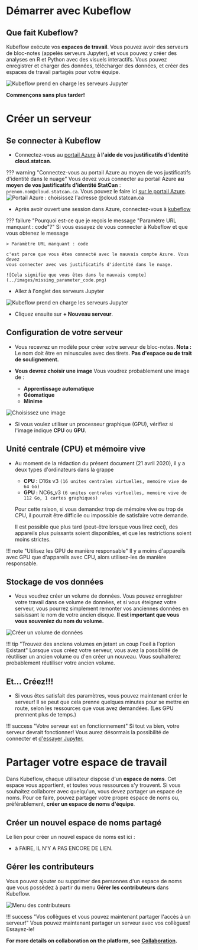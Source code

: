 # Démarrer avec Kubeflow

## Que fait Kubeflow?

Kubeflow exécute vos **espaces de travail**. Vous pouvez avoir des serveurs de
bloc-notes (appelés serveurs Jupyter), et vous pouvez y créer des analyses en R
et Python avec des visuels interactifs. Vous pouvez enregistrer et charger des
données, télécharger des données, et créer des espaces de travail partagés pour
votre équipe.

![Kubeflow prend en charge les serveurs Jupyter](../images/jupyter_visual.png)

**Commençons sans plus tarder!**

# Créer un serveur

## Se connecter à Kubeflow

- Connectez-vous au [portail Azure](https://portal.azure.com) **à l'aide de vos
  justificatifs d'identité cloud.statcan**.

<!-- prettier-ignore -->
??? warning "Connectez-vous au portail Azure au moyen de vos justificatifs d'identité dans le nuage"
    Vous devez vous connecter au portail Azure **au moyen de vos justificatifs
    d'identité StatCan** : `prenom.nom@cloud.statcan.ca`. Vous pouvez le faire
    ici [sur le portail Azure](https://portal.azure.com).
    ![Portail Azure : choisissez l'adresse `@cloud.statcan.ca`](../images/azure-login.png)

- Après avoir ouvert une session dans Azure, connectez-vous à
  [kubeflow](https://kubeflow.covid.cloud.statcan.ca)

<!-- prettier-ignore -->
??? failure "Pourquoi est-ce que je reçois le message "Paramètre URL manquant : code"?"
    Si vous essayez de vous connecter à Kubeflow et que vous obtenez le message

    > Paramètre URL manquant : code

    c'est parce que vous êtes connecté avec le mauvais compte Azure. Vous devez
    vous connecter avec vos justificatifs d'identité dans le nuage.

    ![Cela signifie que vous êtes dans le mauvais compte](../images/missing_parameter_code.png)

- Allez à l'onglet des serveurs Jupyter

![Kubeflow prend en charge les serveurs Jupyter](../images/readme/kubeflow_ui.png)

- Cliquez ensuite sur **+ Nouveau serveur**.

## Configuration de votre serveur

- Vous recevrez un modèle pour créer votre serveur de bloc-notes. **Nota :** Le
  nom doit être en minuscules avec des tirets. **Pas d'espace ou de trait de
  soulignement.**

- **Vous devrez choisir une image** Vous voudrez probablement une image de :
  - **Apprentissage automatique**
  - **Géomatique**
  - **Minime**

![Choisissez une image](../images/kubeflow_choose_an_image.png)

- Si vous voulez utiliser un processeur graphique (GPU), vérifiez si l'image
  indique **CPU** ou **GPU**.

## Unité centrale (CPU) et mémoire vive

- Au moment de la rédaction du présent document (21 avril 2020), il y a deux
  types d'ordinateurs dans la grappe

  - **CPU :** D16s v3 `(16 unites centrales virtuelles, memoire vive de 64 Go)`
  - **GPU :** NC6s_v3
    `(6 unites centrales virtuelles, memoire vive de 112 Go, 1 cartes graphiques)`

  Pour cette raison, si vous demandez trop de mémoire vive ou trop de CPU, il
  pourrait être difficile ou impossible de satisfaire votre demande.

  Il est possible que plus tard (peut-être lorsque vous lirez ceci), des
  appareils plus puissants soient disponibles, et que les restrictions soient
  moins strictes.

<!-- prettier-ignore -->
!!! note "Utilisez les GPU de manière responsable"
    Il y a moins d'appareils avec GPU que d'appareils avec CPU, alors
    utilisez-les de manière responsable.

## Stockage de vos données

- Vous voudrez créer un volume de données. Vous pouvez enregistrer votre travail
  dans ce volume de données, et si vous éteignez votre serveur, vous pourrez
  simplement remonter vos anciennes données en saisissant le nom de votre ancien
  disque. **Il est important que vous vous souveniez du nom du volume.**

![Créer un volume de données](../images/kubeflow_volumes.png)

<!-- prettier-ignore -->
!!! tip "Trouvez des anciens volumes en jetant un coup l'oeil à l'option Existant"
    Lorsque vous créez votre serveur, vous avez la possibilité de réutiliser un
    ancien volume ou d'en créer un nouveau. Vous souhaiterez probablement
    réutiliser votre ancien volume.

## Et... Créez!!!

- Si vous êtes satisfait des paramètres, vous pouvez maintenant créer le
  serveur! Il se peut que cela prenne quelques minutes pour se mettre en route,
  selon les ressources que vous avez demandées. (Les GPU prennent plus de
  temps.)

<!-- prettier-ignore -->
!!! success "Votre serveur est en fonctionnement" 
    Si tout va bien, votre serveur devrait fonctionner! Vous aurez désormais
    la possibilité de connecter et [d'essayer Jupyter.](/1-Experiences/Jupyter)

# Partager votre espace de travail

Dans Kubeflow, chaque utilisateur dispose d'un **espace de noms**. Cet espace
vous appartient, et toutes vous ressources s'y trouvent. Si vous souhaitez
collaborer avec quelqu'un, vous devez partager un espace de noms. Pour ce faire,
pouvez partager votre propre espace de noms ou, préférablement, **créer un
espace de noms d'équipe**.

## Créer un nouvel espace de noms partagé

Le lien pour créer un nouvel espace de noms est ici :

- à FAIRE, IL N'Y A PAS ENCORE DE LIEN.

## Gérer les contributeurs

Vous pouvez ajouter ou supprimer des personnes d'un espace de noms que vous
possédez à partir du menu **Gérer les contributeurs** dans Kubeflow.

![Menu des contributeurs](../images/kubeflow_contributors.png)

<!-- prettier-ignore -->
!!! success "Vos collègues et vous pouvez maintenant partager l'accès à un serveur!"
    Vous pouvez maintenant partager un serveur avec vos collègues! Essayez-le!

**For more details on collaboration on the platform, see
[Collaboration](/Collaboration).**
